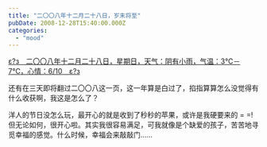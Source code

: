 ```yaml
---
title: "二〇〇八年十二月二十八日，岁末将至"
pubDate: 2008-12-28T15:40:00.000Z
categories: 
  - "mood"
---
```


[ε?з　二〇〇八年十二月二十八日，星期日，天气：阴有小雨，气温：3℃－7℃，心情：6/10　ε?з](https://www.liuweinan.com)

  

还有在三天即将翻过二〇〇八这一页，这一年算是白过了，掐指算算怎么没觉得有什么收获啊，我这是怎么了？

洋人的节日没怎么玩，最开心的就是收到了秒秒的苹果，或许是我硬要来的 = =! 但无论如何，很开心啦。其实我很容易满足，可我就像是个缺爱的孩子，苦苦地寻觅幸福的感觉。什么时候，幸福会来敲敲门……
